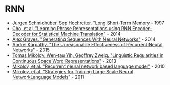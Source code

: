 # RNN

- [Jurgen Schmidhuber, Sep Hochreiter. "Long Short-Term Memory](https://www.bioinf.jku.at/publications/older/2604.pdf) - 1997
- [Cho, et al, "Learning Phrase Representations using RNN Encoder–Decoder for Statistical Machine Translation"](https://www.aclweb.org/anthology/D14-1179) - 2014
- [Alex Graves. "Generating Sequences With Neural Networks"](https://arxiv.org/pdf/1308.0850.pdf) - 2014
- [Andrej Karpathy. "The Unreasonable Effectiveness of Recurrent Neural Networks"](http://karpathy.github.io/2015/05/21/rnn-effectiveness/) - 2015
- [Tomas Mikolov, Wen-tau Yih, Geoffrey Zweig. "Linguistic Regularities in Continuous Space Word Representations"](https://www.aclweb.org/anthology/N13-1090) - 2013
- [Mikolov, et al. "Recurrent neural network based language model"](https://www.fit.vutbr.cz/research/groups/speech/publi/2010/mikolov_interspeech2010_IS100722.pdf) - 2010
- [Mikolov, et al. "Strategies for Training Large Scale Neural NetworkLanguage Models"](https://www.microsoft.com/en-us/research/wp-content/uploads/2011/12/ASRU-2011.pdf) - 2011
